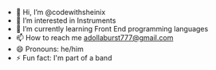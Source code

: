 - 👋 Hi, I’m @codewithsheinix  
- 👀 I’m interested in Instruments 
- 🌱 I’m currently learning Front End programming languages
- 📫 How to reach me adollaburst777@gmail.com
- 😄 Pronouns: he/him
- ⚡ Fun fact: I'm part of a band

<!---
codewithsheinix/codewithsheinix is a ✨ special ✨ repository because its `README.md` (this file) appears on your GitHub profile.
You can click the Preview link to take a look at your changes.
--->
